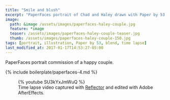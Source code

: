 ```yaml
---
title: "Smile and blush"
excerpt: "PaperFaces portrait of Chad and Haley drawn with Paper by 53 on an iPad."
image: 
  path: &image /assets/images/paperfaces-haley-couple.jpg 
  feature: *image
  teaser: /assets/images/paperfaces-haley-couple-teaser.jpg
  thumb: /assets/images/paperfaces-haley-couple-150.jpg
tags: [portrait, illustration, Paper by 53, blend, time lapse]
last_modified_at: 2017-01-17T14:53:27-05:00
---
```


PaperFaces portrait commission of a happy couple.

{% include boilerplate/paperfaces-4.md %}

<figure>
	{% youtube SU3kYxJmWuQ %}
	<figcaption>Time lapse video captured with <a href="http://www.airsquirrels.com/reflector/">Reflector</a> and edited with Adobe AfterEffects.</figcaption>
</figure>
